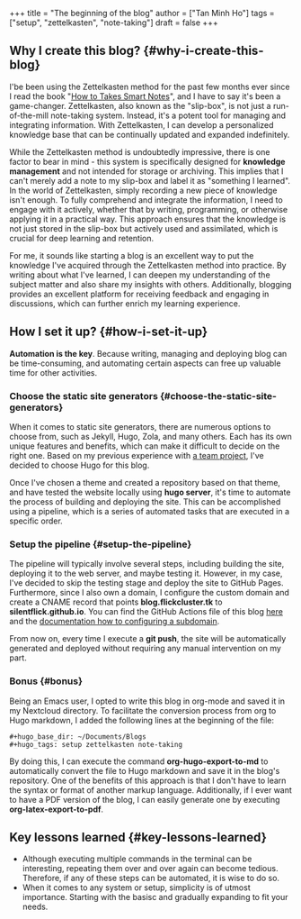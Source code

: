 +++
title = "The beginning of the blog"
author = ["Tan Minh Ho"]
tags = ["setup", "zettelkasten", "note-taking"]
draft = false
+++

## Why I create this blog? {#why-i-create-this-blog}

I'be been using the Zettelkasten method for the past few months ever since I read the book "[How to Takes Smart Notes](https://www.soenkeahrens.de/en/takesmartnotes)", and I have to say it's been a game-changer. Zettelkasten, also known as the "slip-box", is not just a run-of-the-mill note-taking system.  Instead, it's a potent tool for managing and integrating information. With Zettelkasten, I can develop a personalized knowledge base that can be continually updated and expanded indefinitely.

While the Zettelkasten method is undoubtedly impressive, there is one factor to bear in mind - this system is specifically designed for **knowledge management** and not intended for storage or archiving. This implies that I can't merely add a note to my slip-box and label it as "something I learned". In the world of Zettelkasten, simply recording a new piece of knowledge isn't enough. To fully comprehend and integrate the information, I need to engage with it actively, whether that by writing, programming, or otherwise applying it in a practical way. This approach ensures that the knowledge is not just stored in the slip-box but actively used and assimilated, which is crucial for deep learning and retention.

For me, it sounds like starting a blog is an excellent way to put the knowledge I've acquired through the Zettelkasten method into practice. By writing about what I've learned, I can deepen my understanding of the subject matter and also share my insights with others. Additionally, blogging provides an excellent platform for receiving feedback and engaging in discussions, which can further enrich my learning experience.


## How I set it up? {#how-i-set-it-up}

**Automation is the key**. Because writing, managing and deploying blog can be time-consuming, and automating certain aspects can free up valuable time for other activities.


### Choose the static site generators {#choose-the-static-site-generators}

When it comes to static site generators, there are numerous options to choose from, such as Jekyll, Hugo, Zola, and many others. Each has its own unique features and benefits, which can make it difficult to decide on the right one. Based on my previous experience with [a team project](https://www2.htw-dresden.de/~jvogt/projektseminar/public/index.html), I've decided to choose Hugo for this blog.

Once I've chosen a theme and created a repository based on that theme, and have tested the website locally using **hugo server**, it's time to automate the process of building and deploying the site. This can be accomplished using a pipeline, which is a series of automated tasks that are executed in a specific order.


### Setup the pipeline {#setup-the-pipeline}

The pipeline will typically involve several steps, including building the site, deploying it to the web server, and maybe testing it. However, in my case, I've decided to skip the testing stage and deploy the site to GitHub Pages. Furthermore, since I also own a domain, I configure the custom domain and create a CNAME record that points **blog.flickcluster.tk** to **silentflick.github.io**. You can find the GitHub Actions file of this blog [here](https://github.com/SilentFlick/Blogs/blob/main/.github/workflows/hugo.yml) and the [documentation how to configuring a subdomain](https://docs.github.com/en/pages/configuring-a-custom-domain-for-your-github-pages-site/managing-a-custom-domain-for-your-github-pages-site#configuring-a-subdomain).

From now on, every time I execute a **git push**, the site will be automatically generated and deployed without requiring any manual intervention on my part.


### Bonus {#bonus}

Being an Emacs user, I opted to write this blog in org-mode and saved it in my Nextcloud directory. To facilitate the conversion process from org to Hugo markdown, I added the following lines at the beginning of the file:

```nil
#+hugo_base_dir: ~/Documents/Blogs
#+hugo_tags: setup zettelkasten note-taking
```

By doing this, I can execute the command **org-hugo-export-to-md** to automatically convert the file to Hugo markdown and save it in the blog's repository. One of the benefits of this approach is that I don't have to learn the syntax or format of another markup language. Additionally, if I ever want to have a PDF version of the blog, I can easily generate one by executing **org-latex-export-to-pdf**.


## Key lessons learned {#key-lessons-learned}

-   Although executing multiple commands in the terminal can be interesting, repeating them over and over again can become tedious. Therefore, if any of these steps can be automated, it is wise to do so.
-   When it comes to any system or setup, simplicity is of utmost importance. Starting with the basisc and gradually expanding to fit your needs.
